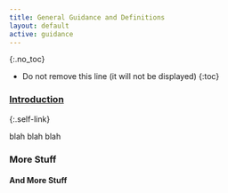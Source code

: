 ```yaml
---
title: General Guidance and Definitions
layout: default
active: guidance
---
```


{:.no_toc}

<!-- TOC  the css styling for this is \pages\assets\css\project.css under 'markdown-toc'-->

* Do not remove this line (it will not be displayed)
{:toc}

### [Introduction](#)
{:.self-link}

blah blah blah

### More Stuff

#### And More Stuff
